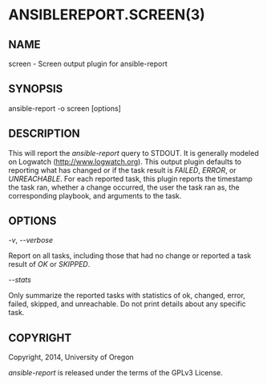 ANSIBLEREPORT.SCREEN(3)
=======================

NAME
----
screen - Screen output plugin for ansible-report

SYNOPSIS
--------
ansible-report -o screen [options]

DESCRIPTION
-----------

This will report the *ansible-report* query to STDOUT.  It is generally
modeled on Logwatch (http://www.logwatch.org).  This output plugin
defaults to reporting what has changed or if the task result is
_FAILED_, _ERROR_, or _UNREACHABLE_.  For each reported task, this
plugin reports the timestamp the task ran, whether a change occurred,
the user the task ran as, the corresponding playbook, and arguments to
the task.

OPTIONS
-------

*-v*, *--verbose*

Report on all tasks, including those that had no change or reported a
task result of _OK_ or _SKIPPED_.

*--stats*

Only summarize the reported tasks with statistics of ok, changed, error,
failed, skipped, and unreachable.  Do not print details about any
specific task.

COPYRIGHT
---------

Copyright, 2014, University of Oregon

*ansible-report* is released under the terms of the GPLv3 License.

